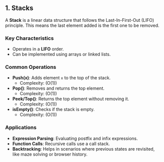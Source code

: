 ## 1. Stacks
A **Stack** is a linear data structure that follows the Last-In-First-Out (LIFO) principle. This means the last element added is the first one to be removed.

### Key Characteristics
- Operates in a **LIFO** order.
- Can be implemented using arrays or linked lists.

### Common Operations
- **Push(x)**: Adds element `x` to the top of the stack.
  - Complexity: \(O(1)\)
- **Pop()**: Removes and returns the top element.
  - Complexity: \(O(1)\)
- **Peek/Top()**: Returns the top element without removing it.
  - Complexity: \(O(1)\)
- **isEmpty()**: Checks if the stack is empty.
  - Complexity: \(O(1)\)

### Applications
- **Expression Parsing**: Evaluating postfix and infix expressions.
- **Function Calls**: Recursive calls use a call stack.
- **Backtracking**: Helps in scenarios where previous states are revisited, like maze solving or browser history.
